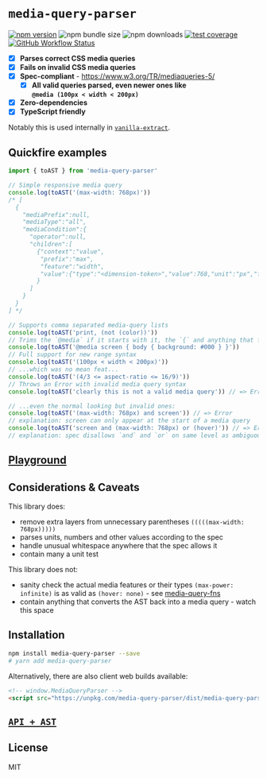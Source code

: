 # `media-query-parser`

[![npm version](https://img.shields.io/npm/v/media-query-parser.svg?style=flat-square)](https://www.npmjs.com/package/media-query-parser)
![npm bundle size](https://img.shields.io/bundlephobia/minzip/media-query-parser?style=flat-square)
![npm downloads](https://img.shields.io/npm/dw/media-query-parser?style=flat-square)
[![test coverage](https://img.shields.io/badge/dynamic/json?style=flat-square&color=brightgreen&label=coverage&query=%24.total.branches.pct&url=https%3A%2F%2Fraw.githubusercontent.com%2Ftbjgolden%2Fmedia-query-parser%2Fmain%2Fcoverage%2Fcoverage-summary.json)](https://www.npmjs.com/package/media-query-parser)
[![GitHub Workflow Status](https://img.shields.io/github/workflow/status/tbjgolden/media-query-parser/Release?style=flat-square)](https://github.com/tbjgolden/media-query-parser/actions?query=workflow%3ARelease)

- [x] **Parses correct CSS media queries**
- [x] **Fails on invalid CSS media queries**
- [x] **Spec-compliant** - https://www.w3.org/TR/mediaqueries-5/
  - [x] **All valid queries parsed, even newer ones like  
         `@media (100px < width < 200px)`**
- [x] **Zero-dependencies**
- [x] **TypeScript friendly**

Notably this is used internally in
[`vanilla-extract`](https://vanilla-extract.style/).

## Quickfire examples

```js
import { toAST } from 'media-query-parser'

// Simple responsive media query
console.log(toAST('(max-width: 768px)'))
/* [
  {
    "mediaPrefix":null,
    "mediaType":"all",
    "mediaCondition":{
      "operator":null,
      "children":[
        {"context":"value",
         "prefix":"max",
         "feature":"width",
         "value":{"type":"<dimension-token>","value":768,"unit":"px","flag":"number"}
        }
      ]
    }
  }
] */

// Supports comma separated media-query lists
console.log(toAST('print, (not (color))'))
// Trims the `@media` if it starts with it, the `{` and anything that follows
console.log(toAST('@media screen { body { background: #000 } }'))
// Full support for new range syntax
console.log(toAST('(100px < width < 200px)'))
// ...which was no mean feat...
console.log(toAST('(4/3 <= aspect-ratio <= 16/9)'))
// Throws an Error with invalid media query syntax
console.log(toAST('clearly this is not a valid media query')) // => Error

// ...even the normal looking but invalid ones:
console.log(toAST('(max-width: 768px) and screen')) // => Error
// explanation: screen can only appear at the start of a media query
console.log(toAST('screen and (max-width: 768px) or (hover)')) // => Error
// explanation: spec disallows `and` and `or` on same level as ambiguous
```

## [Playground](https://tbjgolden.github.io/media-query-parser/)

## Considerations & Caveats

This library does:

- remove extra layers from unnecessary parentheses `(((((max-width: 768px)))))`
- parses units, numbers and other values according to the spec
- handle unusual whitespace anywhere that the spec allows it
- contain many a unit test

This library does not:

- sanity check the actual media features or their types `(max-power: infinite)`
  is as valid as `(hover: none)` - see
  [media-query-fns](https://github.com/tbjgolden/media-query-fns)
- contain anything that converts the AST back into a media query - watch this
  space

## Installation

```sh
npm install media-query-parser --save
# yarn add media-query-parser
```

Alternatively, there are also client web builds available:

```html
<!-- window.MediaQueryParser -->
<script src="https://unpkg.com/media-query-parser/dist/media-query-parser.umd.js"></script>
```

## [`API + AST`](api)

## License

MIT

<!-- Original starter readme: https://github.com/tbjgolden/create-typescript-react-library -->
